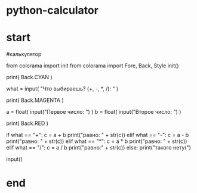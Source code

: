 # python-calculator
# start
#калькулятор

from colorama import init
from colorama import Fore, Back, Style
init()

print( Back.CYAN )

what = input( "Что выбираешь? (+, -, *, /): " )

print( Back.MAGENTA )

a = float( input("Первое число: ") )
b = float( input("Второе число: ") )

print( Back.RED )

if what == "+":
    c = a + b
    print("равно:  " + str(c))
elif what == "-":
    c = a - b
    print("равно:  " + str(c))
elif what == "*":
    c = a * b
    print("равно:  " + str(c))
elif what == "/":
    c = a / b
    print("равно:" + str(c))
else:
    print("такого нету(")

input()
# end
